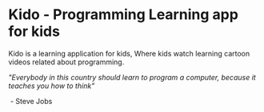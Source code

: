 # Kido - Programming Learning app for kids

Kido is a learning application for kids, Where kids watch learning cartoon videos related about programming.



*"Everybody in this country should learn to program a computer, because it*
*teaches you how to think"*

​	- Steve Jobs

